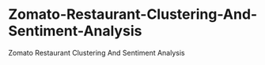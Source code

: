 # Zomato-Restaurant-Clustering-And-Sentiment-Analysis
Zomato Restaurant Clustering And Sentiment Analysis
